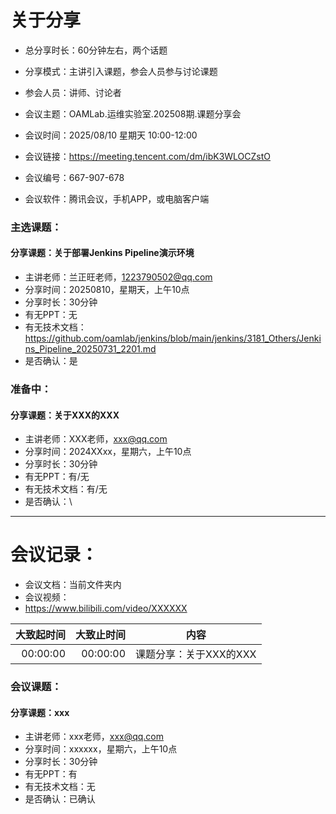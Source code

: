 # 关于分享
- 总分享时长：60分钟左右，两个话题
- 分享模式：主讲引入课题，参会人员参与讨论课题
- 参会人员：讲师、讨论者


- 会议主题：OAMLab.运维实验室.202508期.课题分享会
- 会议时间：2025/08/10 星期天 10:00-12:00
- 会议链接：https://meeting.tencent.com/dm/ibK3WLOCZstO
- 会议编号：667-907-678
- 会议软件：腾讯会议，手机APP，或电脑客户端


### 主选课题：
#### 分享课题：关于部署Jenkins Pipeline演示环境
- 主讲老师：兰正旺老师，1223790502@qq.com
- 分享时间：20250810，星期天，上午10点
- 分享时长：30分钟
- 有无PPT：无
- 有无技术文档：https://github.com/oamlab/jenkins/blob/main/jenkins/3181_Others/Jenkins_Pipeline_20250731_2201.md
- 是否确认：是

### 准备中：
#### 分享课题：关于XXX的XXX
- 主讲老师：XXX老师，xxx@qq.com
- 分享时间：2024XXxx，星期六，上午10点
- 分享时长：30分钟
- 有无PPT：有/无
- 有无技术文档：有/无
- 是否确认：\

---

# 会议记录：
- 会议文档：当前文件夹内
- 会议视频：
- https://www.bilibili.com/video/XXXXXX

|   大致起时间	 |   大致止时间	 | 内容             |
|---------:|---------:|----------------|
| 00:00:00 | 00:00:00 | 课题分享：关于XXX的XXX |


### 会议课题：
#### 分享课题：xxx
- 主讲老师：xxx老师，xxx@qq.com
- 分享时间：xxxxxx，星期六，上午10点
- 分享时长：30分钟
- 有无PPT：有
- 有无技术文档：无
- 是否确认：已确认
